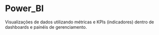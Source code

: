 # Power_BI
Visualizações de dados utilizando métricas e KPIs (indicadores) dentro de dashboards e painéis de gerenciamento.
